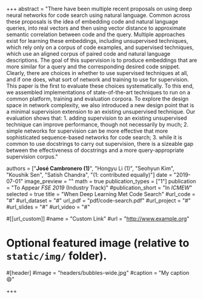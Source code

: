 +++
abstract = "There have been multiple recent proposals on using deep neural networks for code search using natural language. Common across these proposals is the idea of embedding code and natural language queries, into real vectors and then using vector distance to approximate semantic correlation between code and the query. Multiple approaches exist for learning these embeddings, including unsupervised techniques, which rely only on a corpus of code examples, and supervised techniques, which use an aligned corpus of paired code and natural language descriptions. The goal of this supervision is to produce embeddings that are more similar for a query and the corresponding desired code snippet. Clearly, there are choices in whether to use supervised techniques at all, and if one does, what sort of network and training to use for supervision. This paper is the first to evaluate these choices systematically. To this end, we assembled implementations of state-of-the-art techniques to run on a common platform, training and evaluation corpora. To explore the design space in network complexity, we also introduced a new design point that is a minimal supervision extension to an existing unsupervised technique. Our evaluation shows that: 1. adding supervision to an existing unsupervised technique can improve performance, though not necessarily by much; 2. simple networks for supervision can be more effective that more sophisticated sequence-based networks for code search; 3. while it is common to use docstrings to carry out supervision, there is a sizeable gap between the effectiveness of docstrings and a more query-appropriate supervision corpus."

authors = ["**José Cambronero (1)**", "Hongyu Li (1)", "Seohyun Kim", "Koushik Sen", "Satish Chandra", "(1: contributed equally)"]
date = "2019-07-01"
image_preview = ""
math = true
publication_types = ["1"]
publication = "To Appear *FSE 2019* (Industry Track)"
#publication_short = "In *ICMEW*"
selected = true
title = "When Deep Learning Met Code Search"
#url_code = "#"
#url_dataset = "#"
url_pdf = "pdf/code-search.pdf"
#url_project = "#"
#url_slides = "#"
#url_video = "#"

#[[url_custom]]
#name = "Custom Link"
#url = "http://www.example.org"

# Optional featured image (relative to `static/img/` folder).
#[header]
#image = "headers/bubbles-wide.jpg"
#caption = "My caption :smile:"

+++
